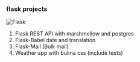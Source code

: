 ### flask projects

![Flask](https://img.shields.io/badge/flask-%23000.svg?style=for-the-badge&logo=flask&logoColor=white)


1. Flask REST API with marshmellow and postgres
2. Flask-Babel date and translation
3. Flask-Mail (Bulk mail)
4. Weather app with bulma css (include tests)
